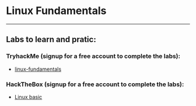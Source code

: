 # Linux Fundamentals 
---

## Labs to learn and pratic:

### TryhackMe (signup for a free account to complete the labs):

* [linux-fundamentals](https://tryhackme.com/module/linux-fundamentals)

### HackTheBox (signup for a free account to complete the labs):

* [Linux basic](https://academy.hackthebox.eu/module/details/18)
